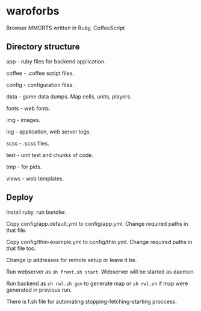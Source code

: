 # waroforbs
Browser MMORTS written in Ruby, CoffeeScript

## Directory structure

app - ruby files for backend application.

coffee - .coffee script files.

config - configuration files.

data - game data dumps. Map cells, units, players.

fonts - web fonts.

img - images.

log - application, web server logs.

scss - .scss files.

test - unit test and chunks of code.

tmp - for pids.

views - web templates.


## Deploy

Install ruby, run bundler.

Copy config/app.default.yml to config/app.yml. Change required paths in that file.

Copy config/thin-example.yml to config/thin.yml. Change required paths in that file too.

Change ip addresses for remote setup or leave it be.

Run webserver as `sh front.sh start`. Webserver will be started as daemon.

Run backend as `sh rwl.sh gen` to generate map or `sh rwl.sh` if map were generated in previous run.

There is f.sh file for automating stopping-fetching-starting proccess.
